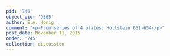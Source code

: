 ```yaml
---
pid: '746'
object_pid: '9565'
author: E.A. Honig
comment: "<p>From series of 4 plates: Hollstein 651-654</p>"
post_date: November 11, 2015
order: '745'
collection: discussion
---
```

